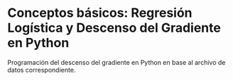# Conceptos básicos: Regresión Logística y Descenso del Gradiente en Python
Programación del descenso del gradiente en Python en base al archivo de datos correspondiente.
